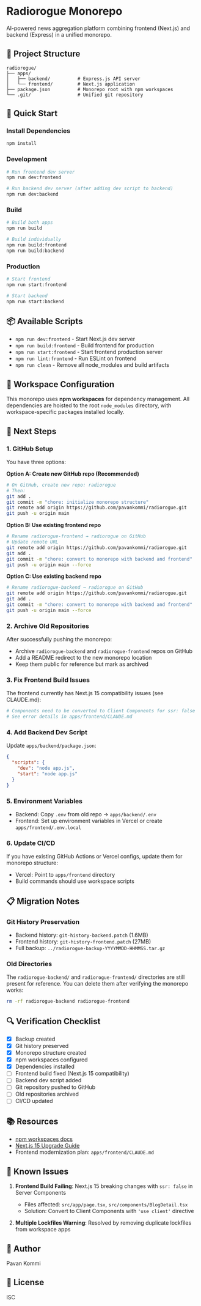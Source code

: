 # Radiorogue Monorepo

AI-powered news aggregation platform combining frontend (Next.js) and backend (Express) in a unified monorepo.

## 📁 Project Structure

```
radiorogue/
├── apps/
│   ├── backend/          # Express.js API server
│   └── frontend/         # Next.js application
├── package.json          # Monorepo root with npm workspaces
└── .git/                 # Unified git repository
```

## 🚀 Quick Start

### Install Dependencies
```bash
npm install
```

### Development
```bash
# Run frontend dev server
npm run dev:frontend

# Run backend dev server (after adding dev script to backend)
npm run dev:backend
```

### Build
```bash
# Build both apps
npm run build

# Build individually
npm run build:frontend
npm run build:backend
```

### Production
```bash
# Start frontend
npm run start:frontend

# Start backend
npm run start:backend
```

## 📦 Available Scripts

- `npm run dev:frontend` - Start Next.js dev server
- `npm run build:frontend` - Build frontend for production
- `npm run start:frontend` - Start frontend production server
- `npm run lint:frontend` - Run ESLint on frontend
- `npm run clean` - Remove all node_modules and build artifacts

## 🔧 Workspace Configuration

This monorepo uses **npm workspaces** for dependency management. All dependencies are hoisted to the root `node_modules` directory, with workspace-specific packages installed locally.

## 📝 Next Steps

### 1. GitHub Setup
You have three options:

**Option A: Create new GitHub repo (Recommended)**
```bash
# On GitHub, create new repo: radiorogue
# Then:
git add .
git commit -m "chore: initialize monorepo structure"
git remote add origin https://github.com/pavankommi/radiorogue.git
git push -u origin main
```

**Option B: Use existing frontend repo**
```bash
# Rename radiorogue-frontend → radiorogue on GitHub
# Update remote URL
git remote add origin https://github.com/pavankommi/radiorogue.git
git add .
git commit -m "chore: convert to monorepo with backend and frontend"
git push -u origin main --force
```

**Option C: Use existing backend repo**
```bash
# Rename radiorogue-backend → radiorogue on GitHub
git remote add origin https://github.com/pavankommi/radiorogue.git
git add .
git commit -m "chore: convert to monorepo with backend and frontend"
git push -u origin main --force
```

### 2. Archive Old Repositories
After successfully pushing the monorepo:
- Archive `radiorogue-backend` and `radiorogue-frontend` repos on GitHub
- Add a README redirect to the new monorepo location
- Keep them public for reference but mark as archived

### 3. Fix Frontend Build Issues
The frontend currently has Next.js 15 compatibility issues (see CLAUDE.md):
```bash
# Components need to be converted to Client Components for ssr: false
# See error details in apps/frontend/CLAUDE.md
```

### 4. Add Backend Dev Script
Update `apps/backend/package.json`:
```json
{
  "scripts": {
    "dev": "node app.js",
    "start": "node app.js"
  }
}
```

### 5. Environment Variables
- Backend: Copy `.env` from old repo → `apps/backend/.env`
- Frontend: Set up environment variables in Vercel or create `apps/frontend/.env.local`

### 6. Update CI/CD
If you have existing GitHub Actions or Vercel configs, update them for monorepo structure:
- Vercel: Point to `apps/frontend` directory
- Build commands should use workspace scripts

## 📋 Migration Notes

### Git History Preservation
- Backend history: `git-history-backend.patch` (1.6MB)
- Frontend history: `git-history-frontend.patch` (27MB)
- Full backup: `../radiorogue-backup-YYYYMMDD-HHMMSS.tar.gz`

### Old Directories
The `radiorogue-backend/` and `radiorogue-frontend/` directories are still present for reference. You can delete them after verifying the monorepo works:
```bash
rm -rf radiorogue-backend radiorogue-frontend
```

## 🔍 Verification Checklist

- [x] Backup created
- [x] Git history preserved
- [x] Monorepo structure created
- [x] npm workspaces configured
- [x] Dependencies installed
- [ ] Frontend build fixed (Next.js 15 compatibility)
- [ ] Backend dev script added
- [ ] Git repository pushed to GitHub
- [ ] Old repositories archived
- [ ] CI/CD updated

## 📚 Resources

- [npm workspaces docs](https://docs.npmjs.com/cli/v7/using-npm/workspaces)
- [Next.js 15 Upgrade Guide](https://nextjs.org/docs/app/building-your-application/upgrading/version-15)
- Frontend modernization plan: `apps/frontend/CLAUDE.md`

## 🐛 Known Issues

1. **Frontend Build Failing**: Next.js 15 breaking changes with `ssr: false` in Server Components
   - Files affected: `src/app/page.tsx`, `src/components/BlogDetail.tsx`
   - Solution: Convert to Client Components with `'use client'` directive

2. **Multiple Lockfiles Warning**: Resolved by removing duplicate lockfiles from workspace apps

## 👤 Author

Pavan Kommi

## 📄 License

ISC
